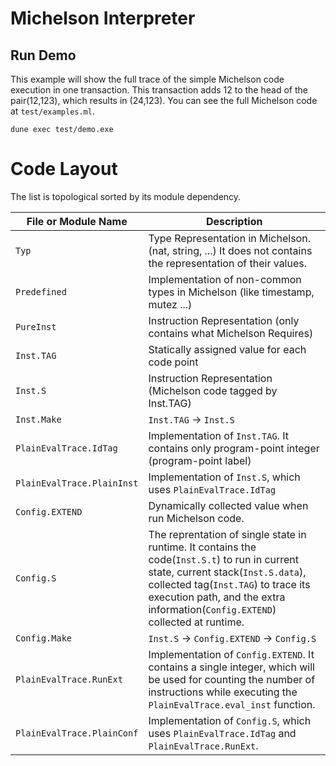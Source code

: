 # Michelson Interpreter

## Run Demo
This example will show the full trace of the simple Michelson code execution in one transaction. This transaction adds 12 to the head of the pair(12,123), which results in (24,123). You can see the full Michelson code at `test/examples.ml`.
```
dune exec test/demo.exe
```

# Code Layout
The list is topological sorted by its module dependency.

| File or Module Name           | Description |
| -------------------------     | ------------|
| `Typ`                         | Type Representation in Michelson. (nat, string, ...) It does not contains the representation of their values. |
| `Predefined`                  | Implementation of non-common types in Michelson (like timestamp, mutez ...) |
| `PureInst`                    | Instruction Representation (only contains what Michelson Requires) |
| `Inst.TAG`                    | Statically assigned value for each code point |
| `Inst.S`                      | Instruction Representation (Michelson code tagged by Inst.TAG) |
| `Inst.Make`                   | `Inst.TAG` -> `Inst.S` |
| `PlainEvalTrace.IdTag`        | Implementation of `Inst.TAG`. It contains only program-point integer (program-point label) |
| `PlainEvalTrace.PlainInst`    | Implementation of `Inst.S`, which uses `PlainEvalTrace.IdTag` |
| `Config.EXTEND`               | Dynamically collected value when run Michelson code. |
| `Config.S`                    | The reprentation of single state in runtime. It contains the code(`Inst.S.t`) to run in current state, current stack(`Inst.S.data`), collected tag(`Inst.TAG`) to trace its execution path, and the extra information(`Config.EXTEND`) collected at runtime. |
| `Config.Make`                 | `Inst.S` -> `Config.EXTEND` -> `Config.S` |
| `PlainEvalTrace.RunExt`       | Implementation of `Config.EXTEND`. It contains a single integer, which will be used for counting the number of instructions while executing the `PlainEvalTrace.eval_inst` function.
| `PlainEvalTrace.PlainConf`    | Implementation of `Config.S`, which uses `PlainEvalTrace.IdTag` and `PlainEvalTrace.RunExt`.
